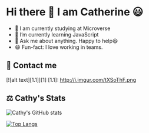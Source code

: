 # Hi there 👋 I am Catherine 😃

- 🔭 I am currently studying at Microverse
- 🌱 I’m currently learning JavaScript
- 💬 Ask me about anything. Happy to help:smiley:
- 😄 Fun-fact: I love working in teams.

## 🤝 Contact me
[![alt text][1.1]][1]
[1.1]: http://i.imgur.com/tXSoThF.png

## ⚖️ Cathy's Stats

![Cathy's GitHub stats](https://github-readme-stats.vercel.app/api?username=kemigabocatherine&show_icons=true&theme=radical)

[![Top Langs](https://github-readme-stats.vercel.app/api/top-langs/?username=kemigabocatherine&hide=shell,ruby&layout=compact&theme=radical)](https://github.com/kemigabocatherine/github-readme-stats)
